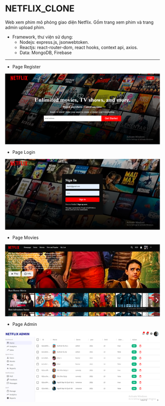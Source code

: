 # NETFLIX_CLONE
Web xem phim mô phỏng giao diện Netflix. Gồm trang xem phim và trang admin upload phim.
* Framework, thư viện sử dụng:
  * Nodejs: express.js, jsonwebtoken.
  * Reactjs: react-router-dom, react hooks, context api, axios.
  * Data: MongoDB, Firebase
--------------------------------------------------------------------------------------------------------------
* Page Register

![alt text](https://github.com/PhuocThanhUIT/NETFLIX_CLONE/blob/main/pic/1.PNG?raw=true)


* Page Login

![alt text](https://github.com/PhuocThanhUIT/NETFLIX_CLONE/blob/main/pic/2.PNG?raw=true)


* Page Movies

![alt text](https://github.com/PhuocThanhUIT/NETFLIX_CLONE/blob/main/pic/3.PNG?raw=true)


* Page Admin

![alt text](https://github.com/PhuocThanhUIT/NETFLIX_CLONE/blob/main/pic/4.PNG?raw=true)
